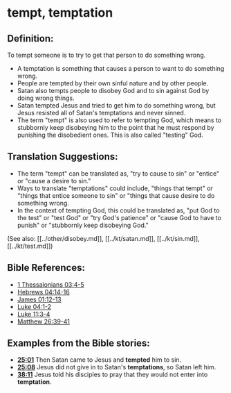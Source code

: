 # tempt, temptation #

## Definition: ##

To tempt someone is to try to get that person to do something wrong.

* A temptation is something that causes a person to want to do something wrong.
* People are tempted by their own sinful nature and by other people.
* Satan also tempts people to disobey God and to sin against God by doing wrong things.
* Satan tempted Jesus and tried to get him to do something wrong, but Jesus resisted all of Satan's temptations and never sinned.
* The term "tempt" is also used to refer to tempting God, which means to stubbornly keep disobeying him to the point that he must respond by punishing the disobedient ones. This is also called "testing" God.

## Translation Suggestions: ##

* The term "tempt" can be translated as, "try to cause to sin" or "entice" or "cause a desire to sin."
* Ways to translate "temptations" could include, "things that tempt" or "things that entice someone to sin" or "things that cause desire to do something wrong.
* In the context of tempting God, this could be translated as, "put God to the test" or "test God" or "try God's patience" or "cause God to have to punish" or "stubbornly keep disobeying God."

(See also: [[../other/disobey.md]], [[../kt/satan.md]], [[../kt/sin.md]], [[../kt/test.md]]) 
## Bible References: ##

* [1 Thessalonians 03:4-5](en/tn/1th/help/03/04)
* [Hebrews 04:14-16](en/tn/heb/help/04/14)
* [James 01:12-13](en/tn/jas/help/01/12)
* [Luke 04:1-2](en/tn/luk/help/04/01)
* [Luke 11:3-4](en/tn/luk/help/11/03)
* [Matthew 26:39-41](en/tn/mat/help/26/39)

## Examples from the Bible stories: ##

* __[25:01](en/tn/obs/help/25/01)__ Then Satan came to Jesus and __tempted__  him to sin.
* __[25:08](en/tn/obs/help/25/08)__ Jesus did not give in to Satan's __temptations__, so Satan left him.
* __[38:11](en/tn/obs/help/38/11)__ Jesus told his disciples to pray that they would not enter into __temptation__.